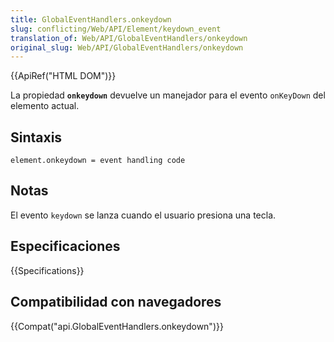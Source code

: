 ```yaml
---
title: GlobalEventHandlers.onkeydown
slug: conflicting/Web/API/Element/keydown_event
translation_of: Web/API/GlobalEventHandlers/onkeydown
original_slug: Web/API/GlobalEventHandlers/onkeydown
---
```


{{ApiRef("HTML DOM")}}

La propiedad **`onkeydown`** devuelve un manejador para el evento `onKeyDown` del elemento actual.

## Sintaxis

```
element.onkeydown = event handling code
```

## Notas

El evento `keydown` se lanza cuando el usuario presiona una tecla.

## Especificaciones

{{Specifications}}

## Compatibilidad con navegadores

{{Compat("api.GlobalEventHandlers.onkeydown")}}
